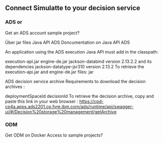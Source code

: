 ## Connect Simulatte to your decision service

### ADS or 
Get an ADS account sample project?

Über jar files
Java API ADS
Doncumentation on Java API ADS

An application using the ADS execution Java API must add in the classpath:

execution-api.jar
engine-de.jar
jackson-databind version 2.13.2.2 and its dependencies
jackson-datatype-jsr310 version 2.13.2
To retrieve the execution-api.jar and engine-de.jar files: jar

ADS decision service archive
Requirements to download the decision archives :

deploymentSpaceId
decisionId
To retrieve the decision archive, copy and paste this link in your web browser : https://cpd-cp4a.apps.ads2201.cp.fyre.ibm.com/ads/runtime/api/swagger-ui/#/Decision%20storage%20management/getArchive

### ODM

Get ODM on Docker Access to sample projects?
